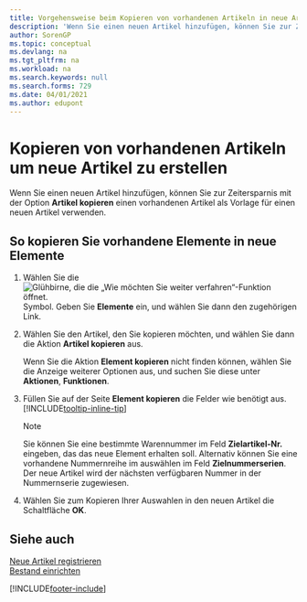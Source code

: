 ```yaml
---
title: Vorgehensweise beim Kopieren von vorhandenen Artikeln in neue Artikel
description: 'Wenn Sie einen neuen Artikel hinzufügen, können Sie zur Zeitersparnis mit der Option Artikel kopieren einen vorhandenen Artikel als Vorlage für einen neuen Artikel verwenden.'
author: SorenGP
ms.topic: conceptual
ms.devlang: na
ms.tgt_pltfrm: na
ms.workload: na
ms.search.keywords: null
ms.search.forms: 729
ms.date: 04/01/2021
ms.author: edupont
---
```

# <a name="copy-existing-items-to-create-new-items"></a>Kopieren von vorhandenen Artikeln um neue Artikel zu erstellen

Wenn Sie einen neuen Artikel hinzufügen, können Sie zur Zeitersparnis mit der Option **Artikel kopieren** einen vorhandenen Artikel als Vorlage für einen neuen Artikel verwenden.  

## <a name="to-copy-an-existing-item-to-a-new-item"></a>So kopieren Sie vorhandene Elemente in neue Elemente

1. Wählen Sie die ![Glühbirne, die die „Wie möchten Sie weiter verfahren“-Funktion öffnet.](media/ui-search/search_small.png "Was möchten Sie tun?") Symbol. Geben Sie **Elemente** ein, und wählen Sie dann den zugehörigen Link.  
2. Wählen Sie den Artikel, den Sie kopieren möchten, und wählen Sie dann die Aktion **Artikel kopieren** aus.  

    Wenn Sie die Aktion **Element kopieren** nicht finden können, wählen Sie die Anzeige weiterer Optionen aus, und suchen Sie diese unter **Aktionen**, **Funktionen**.  

3. Füllen Sie auf der Seite **Element kopieren** die Felder wie benötigt aus. [!INCLUDE[tooltip-inline-tip](includes/tooltip-inline-tip_md.md)]

    > [!NOTE]  
    > Sie können Sie eine bestimmte Warennummer im Feld **Zielartikel-Nr.** eingeben, das das neue Element erhalten soll. Alternativ können Sie eine vorhandene Nummernreihe im auswählen im Feld **Zielnummerserien**. Der neue Artikel wird der nächsten verfügbaren Nummer in der Nummernserie zugewiesen.  

4. Wählen Sie zum Kopieren Ihrer Auswahlen in den neuen Artikel die Schaltfläche **OK**.  

## <a name="see-also"></a>Siehe auch

[Neue Artikel registrieren](inventory-how-register-new-items.md)  
[Bestand einrichten](inventory-setup-inventory.md)  


[!INCLUDE[footer-include](includes/footer-banner.md)]
